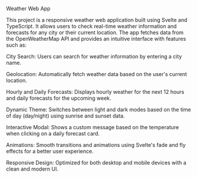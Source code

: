 Weather Web App

This project is a responsive weather web application built using Svelte and TypeScript. It allows users to check real-time weather information and forecasts for any city or their current location. The app fetches data from the OpenWeatherMap API and provides an intuitive interface with features such as:





City Search: Users can search for weather information by entering a city name.



Geolocation: Automatically fetch weather data based on the user's current location.



Hourly and Daily Forecasts: Displays hourly weather for the next 12 hours and daily forecasts for the upcoming week.



Dynamic Theme: Switches between light and dark modes based on the time of day (day/night) using sunrise and sunset data.



Interactive Modal: Shows a custom message based on the temperature when clicking on a daily forecast card.



Animations: Smooth transitions and animations using Svelte's fade and fly effects for a better user experience.



Responsive Design: Optimized for both desktop and mobile devices with a clean and modern UI.
